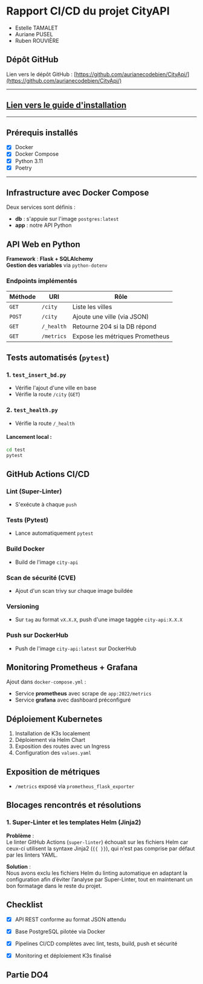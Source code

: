 # Rapport CI/CD du projet CityAPI
- Estelle TAMALET
- Auriane PUSEL
- Ruben ROUVIÈRE


## Dépôt GitHub
Lien vers le dépôt GitHub : [https://github.com/aurianecodebien/CityApi/](https://github.com/aurianecodebien/CityApi/)

---

## [Lien vers le guide d'installation](./INSTALL.md)

---

## Prérequis installés
- [x] Docker
- [x] Docker Compose
- [x] Python 3.11
- [x] Poetry

---

## Infrastructure avec Docker Compose
Deux services sont définis :
- **db** : s'appuie sur l'image `postgres:latest`
- **app** : notre API Python


## API Web en Python

**Framework** : **Flask + SQLAlchemy**  
**Gestion des variables** via `python-dotenv`

### Endpoints implémentés

| Méthode   | URI          | Rôle                                |
|-----------|--------------|-------------------------------------|
| `GET`     | `/city`      | Liste les villes                    |
| `POST`    | `/city`      | Ajoute une ville (via JSON)         |
| `GET`     | `/_health`   | Retourne 204 si la DB répond        |
| `GET`     | `/metrics`   | Expose les métriques Prometheus     |

## Tests automatisés (`pytest`)

### 1. `test_insert_bd.py`
- Vérifie l'ajout d'une ville en base
- Vérifie la route `/city` (`GET`)

### 2. `test_health.py`
- Vérifie la route `/_health`

#### Lancement local :
```bash
cd test
pytest
```


## GitHub Actions CI/CD

### Lint (Super-Linter)
- S'exécute à chaque `push`

### Tests (Pytest)
- Lance automatiquement `pytest`

### Build Docker
- Build de l'image `city-api`

### Scan de sécurité (CVE)
- Ajout d'un scan trivy sur chaque image buildée

### Versioning
- Sur `tag` au format `vX.X.X`, push d'une image taggée `city-api:X.X.X`

### Push sur DockerHub
- Push de l'image `city-api:latest` sur DockerHub

## Monitoring Prometheus + Grafana

Ajout dans `docker-compose.yml` :

- Service **prometheus** avec scrape de `app:2022/metrics`
- Service **grafana** avec dashboard préconfiguré



## Déploiement Kubernetes

1. Installation de K3s localement
2. Déploiement via Helm Chart
3. Exposition des routes avec un Ingress
4. Configuration des `values.yaml`

## Exposition de métriques

- `/metrics` exposé via `prometheus_flask_exporter`


## Blocages rencontrés et résolutions

### 1. Super-Linter et les templates Helm (Jinja2)

**Problème** :  
Le linter GitHub Actions (`super-linter`) échouait sur les fichiers Helm car ceux-ci utilisent la syntaxe Jinja2 (`{{ }}`), qui n'est pas comprise par défaut par les linters YAML.

**Solution** :  
Nous avons exclu les fichiers Helm du linting automatique en adaptant la configuration afin d’éviter l’analyse par Super-Linter, tout en maintenant un bon formatage dans le reste du projet.

## Checklist

- [x] API REST conforme au format JSON attendu
- [x] Base PostgreSQL pilotée via Docker
- [x] Pipelines CI/CD complètes avec lint, tests, build, push et sécurité
- [x] Monitoring et déploiement K3s finalisé


## Partie DO4
